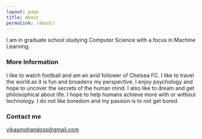 ```yaml
---
layout: page
title: About
permalink: /about/
---
```


I am in graduate school studying Computer Science with a focus in Machine Learning.

### More Information

I like to watch football and am an avid follower of Chelsea FC. I like to travel the world as it is fun and broadens my perspective. I enjoy psychology and hope to uncover the secrets of the human mind. I also like to dream and get philosophical about life. I hope to help humans achieve more with or without technology. I do not like boredom and my passion is to not get bored.

### Contact me

[vikasmohandoss@gmail.com](mailto:email@domain.com)